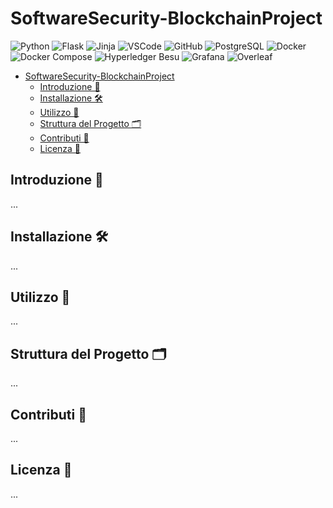 # SoftwareSecurity-BlockchainProject
<!--<p align="center">
  <img src="blockchain-filiera-alimentare.png" alt="Blockchain filiera produttiva alimentare" width="400">
</p>
-->
![Python](https://img.shields.io/badge/python-%230376D6?style=for-the-badge&logo=python&logoColor=white)
![Flask](https://img.shields.io/badge/Flask-%23000000?style=for-the-badge&logo=flask&logoColor=white)
![Jinja](https://img.shields.io/badge/Jinja-%23000000?style=for-the-badge&logo=jinja&logoColor=white)
![VSCode](https://img.shields.io/badge/VSCode-%23007ACC?style=for-the-badge&logo=visualstudiocode&logoColor=white)
![GitHub](https://img.shields.io/badge/GitHub-%23121011?style=for-the-badge&logo=github&logoColor=white)
![PostgreSQL](https://img.shields.io/badge/PostgreSQL-%23336791?style=for-the-badge&logo=postgresql&logoColor=white)
![Docker](https://img.shields.io/badge/Docker-%232496ED?style=for-the-badge&logo=docker&logoColor=white)
![Docker Compose](https://img.shields.io/badge/Docker%20Compose-%23FF69B4?style=for-the-badge&logo=docker&logoColor=white)
![Hyperledger Besu](https://img.shields.io/badge/Hyperledger%20Besu-%230072C6?style=for-the-badge&logo=hyperledger&logoColor=white)
![Grafana](https://img.shields.io/badge/Grafana-%23F46800?style=for-the-badge&logo=grafana&logoColor=white)
![Overleaf](https://img.shields.io/badge/Overleaf-%2300C2B9?style=for-the-badge&logo=overleaf&logoColor=white)
<!-- Solidity e metamask   -->

- [SoftwareSecurity-BlockchainProject](#softwaresecurity-blockchainproject)
  - [Introduzione 📖](#introduzione-)
  - [Installazione 🛠️](#installazione-️)
  - [Utilizzo 🚀](#utilizzo-)
  - [Struttura del Progetto 🗂️](#struttura-del-progetto-️)
  - [Contributi 🤝](#contributi-)
  - [Licenza 📜](#licenza-)

## Introduzione 📖
...

## Installazione 🛠️
...

## Utilizzo 🚀
...

## Struttura del Progetto 🗂️
...

## Contributi 🤝
...

## Licenza 📜
...

